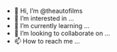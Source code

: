 - 👋 Hi, I’m @theautofilms
- 👀 I’m interested in ...
- 🌱 I’m currently learning ...
- 💞️ I’m looking to collaborate on ...
- 📫 How to reach me ...

<!---
theautofilms/theautofilms is a ✨ special ✨ repository because its `README.md` (this file) appears on your GitHub profile.
You can click the Preview link to take a look at your changes.
--->
